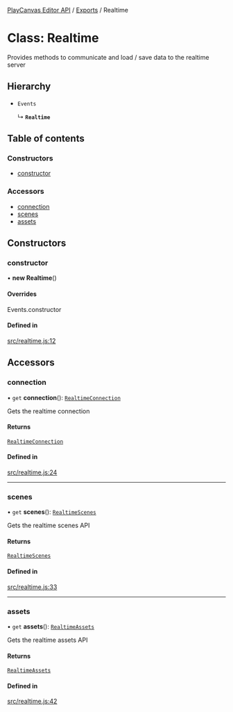 [PlayCanvas Editor API](../README.md) / [Exports](../modules.md) / Realtime

# Class: Realtime

Provides methods to communicate and load / save data to the realtime server

## Hierarchy

- `Events`

  ↳ **`Realtime`**

## Table of contents

### Constructors

- [constructor](Realtime.md#constructor)

### Accessors

- [connection](Realtime.md#connection)
- [scenes](Realtime.md#scenes)
- [assets](Realtime.md#assets)

## Constructors

### constructor

• **new Realtime**()

#### Overrides

Events.constructor

#### Defined in

[src/realtime.js:12](https://github.com/playcanvas/editor-api/blob/daa97d2/src/realtime.js#L12)

## Accessors

### connection

• `get` **connection**(): [`RealtimeConnection`](RealtimeConnection.md)

Gets the realtime connection

#### Returns

[`RealtimeConnection`](RealtimeConnection.md)

#### Defined in

[src/realtime.js:24](https://github.com/playcanvas/editor-api/blob/daa97d2/src/realtime.js#L24)

___

### scenes

• `get` **scenes**(): [`RealtimeScenes`](RealtimeScenes.md)

Gets the realtime scenes API

#### Returns

[`RealtimeScenes`](RealtimeScenes.md)

#### Defined in

[src/realtime.js:33](https://github.com/playcanvas/editor-api/blob/daa97d2/src/realtime.js#L33)

___

### assets

• `get` **assets**(): [`RealtimeAssets`](RealtimeAssets.md)

Gets the realtime assets API

#### Returns

[`RealtimeAssets`](RealtimeAssets.md)

#### Defined in

[src/realtime.js:42](https://github.com/playcanvas/editor-api/blob/daa97d2/src/realtime.js#L42)
